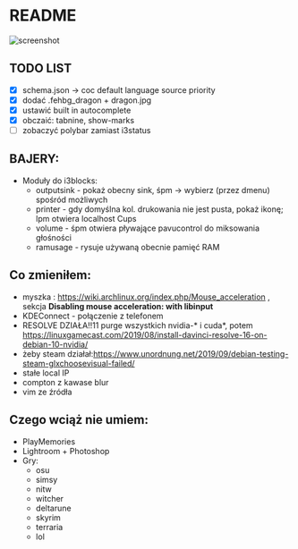 # README

![screenshot](https://user-images.githubusercontent.com/26608084/83359846-4dd0f200-a37d-11ea-92be-03226a5e16b0.png)


## TODO LIST
* [x] schema.json -> coc default language source priority 
* [x] dodać .fehbg_dragon + dragon.jpg
* [x] ustawić built in autocomplete
* [x] obczaić: tabnine, show-marks
* [ ] zobaczyć polybar zamiast i3status

## BAJERY:
* Moduły do i3blocks:
	* outputsink - pokaż obecny sink, śpm → wybierz (przez dmenu) spośród możliwych
	* printer - gdy domyślna kol. drukowania nie jest pusta, pokaż ikonę; lpm otwiera localhost Cups
	* volume - śpm otwiera pływające pavucontrol do miksowania głośności
	* ramusage - rysuje używaną obecnie pamięć RAM

## Co zmieniłem:
* myszka : https://wiki.archlinux.org/index.php/Mouse_acceleration ,  
sekcja __Disabling mouse acceleration: with libinput__
* KDEConnect - połączenie z telefonem
* RESOLVE DZIAŁA!!11 purge wszystkich nvidia-* i cuda*, potem https://linuxgamecast.com/2019/08/install-davinci-resolve-16-on-debian-10-nvidia/
* żeby steam działał:https://www.unordnung.net/2019/09/debian-testing-steam-glxchoosevisual-failed/ 
* stałe local IP
* compton z kawase blur
* vim ze źródła

## Czego wciąż nie umiem:
* PlayMemories
* Lightroom + Photoshop
* Gry:
	- osu
	- simsy
	- nitw
	- witcher
	- deltarune
	- skyrim
	- terraria
	- lol
